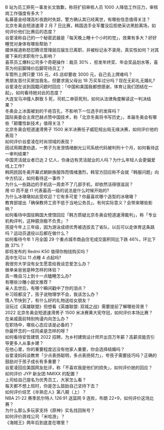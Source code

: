 B 站为员工猝死一事发长文致歉，称将扩招审核人员 1000 人降低工作压力，审核岗工作强度有多大？  
私募基金经理高杉夜跑时失踪，警方确认其已经离世，有哪些信息值得关注？  
北京冬奥会短道速滑 2 月 7 日比赛，韩国选手全军覆没后拒绝采访黑脸离场，如何评价他们比赛后的态度？  
谷爱凌称自己的一个秘密武器是「每天晚上睡十个小时的觉」，效果有多大？好好睡觉对身体有哪些帮助？  
媒体报道称怒怼腾讯管理层应届生已离职，并被标记永不录用，真实性如何？对其接下来的求职有什么影响？  
喜茶员工爆料公司多个奇葩操作：裁员 30% 、拒发年终奖、年会奖品划水等，喜茶为何前脚降价后脚苛待员工？  
车管所上牌只要 135 元，4S 店却要收 3000 元，自己去上牌难吗？  
男朋友首付买房加我名，但要求我父母出 18 万买车过分吗？现在无彩礼无婚礼?  
谷爱凌在谈到国籍问题时回应：「中国和美国我都想感谢，体育让我们团结在一起」，如何看待她对此的态度？  
大连宝马冲撞人群致 5 死，司机二审获死刑，如何从法律角度解读这一判决结果？  
冬奥会上冰面被划的千疮百孔，不影响下一位选手的发挥吗？  
国际奥委会主席巴赫点赞中国技术，称「北京冬奥将书写历史」，本届冬奥会有哪些「颠覆性新技术」值得关注？  
北京冬奥会短道速滑男子 1500 米半决赛任子威犯规出局无缘决赛，如何评价他的表现？  
如何评价谷爱凌在时尚领域的表现？  
因试用期遭劝退，一男子为发泄情绪删光公司系统代码被判刑十个月，如何看待这一审判结果?  
中国灵活就业者已达 2 亿人，你身边有灵活就业的人吗？为什么年轻人会更偏爱线上工作?  
韩网民因冬奥开幕式朝鲜族服饰而情绪激烈，韩官方回应称不会就「韩服问题」向中方抗议，如何看待这一事件？  
为什么一些路边的手机店一周卖不了几部手机，却依然活得很滋润？  
用 t0 而不是 t1 代表最高一级的说法是什么时候开始的?  
为什么冰墩墩如此受欢迎？它有多可爱？你最喜欢哪个造型的冰墩墩？  
教育部提出「确保教师工资不低于当地公务员」，有何实际意义？会带来哪些影响？  
如何看待中国驻韩国大使馆回应「韩方质疑北京冬奥会短道速滑裁判」，称「专业机构评判，这种臆测极不负责」？  
孩提今年上三年级，因为游泳成绩优秀被选拔去了省队，以后可以走体育这条路吗？运动员退役以后都在做什么？  
如何看待今年 1 月全国 29 个重点城市商品住宅成交面积同比下跌 46%，环比下跌 37%？  
即将发布的 Redmi K50 值得你掏钱购买吗？  
高中生可以 11 点睡 4 点起吗?  
我很穷大学没有女生愿意给我谈恋爱怎么办？  
做单亲爸爸是种怎样的体验？  
高一晚自习上到十一点瞌睡怎么办?  
有哪些沙雕小甜文推荐？  
亲人去世后，有哪个瞬间戳中了你的泪点？  
补习班都没了，孩子说物理学不会，我该怎么办？  
情人节快到了，有什么好的礼物送给女朋友？  
没玩过《英雄联盟》但想看《英雄联盟: 双城之战》需要提前了解哪些背景？  
2022 北京冬奥会短道速滑男子 1500 米决赛黄大宪夺冠，如何评价本场比赛？  
在亲戚面前特别拘谨内向怎么办？  
在职场中，哪些心态应该是必备的？  
你最怀念的一任同桌是怎样的呀？  
如何看待安哲建筑 2022 招聘，为乡村建筑设计师开出百万年薪？高薪资能否引导更多人从事乡建？  
在他心里，你的重要程度远没有他家人重要，你会选择结婚吗？  
谷爱凌妈妈谈教育「少点表扬聪明，多点表扬努力」，夸孩子需要技巧吗？正确的鼓励对于孩子成长有多重要？  
谷爱凌回应美国网友批评，称「不喜欢我是他们的损失」，如何评价她的回应？  
如何评价 JYP 新女团 NMIXX 的配置？  
上司给自己提名为优秀员工，大家怎么看？  
每天都不想上班时，你是怎么鼓励自己坚持下去？  
如何评价综艺《半熟恋人》第八期（上）？  
NBA 21-22 赛季凯尔特人 126:91 送篮网 9 连败，布朗 22+9，如何评价这场比赛？  
为什么那么多玩家支持《原神》实名找回账号？  
如何评价游戏公司「米哈游」？  
《海贼王》两年后到底差在哪里？  
